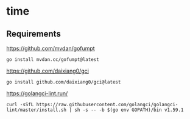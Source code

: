 # time

## Requirements

https://github.com/mvdan/gofumpt

```shell
go install mvdan.cc/gofumpt@latest
```

https://github.com/daixiang0/gci

```shell
go install github.com/daixiang0/gci@latest
```

https://golangci-lint.run/

```shell
curl -sSfL https://raw.githubusercontent.com/golangci/golangci-lint/master/install.sh | sh -s -- -b $(go env GOPATH)/bin v1.59.1
```